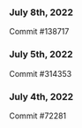### July 8th, 2022

Commit #138717

### July 5th, 2022

Commit #314353


### July 4th, 2022

Commit #72281
